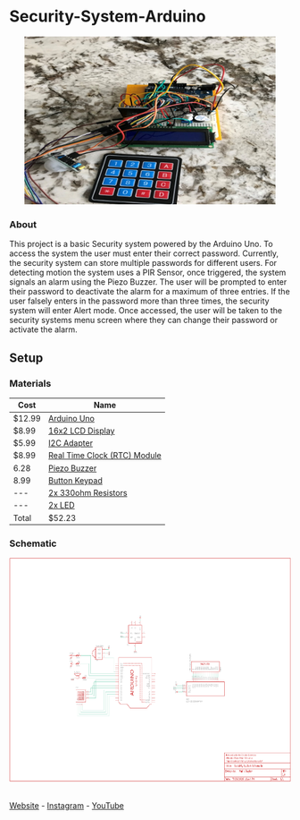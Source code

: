 # Security-System-Arduino
 
<p align="center">
  <img width="450" height="300" src="https://github.com/MalikTaylor/Security-System-Arduino/blob/master/Images/Secuirty%20System%206-30-2020.JPG">
</p>

### About
This project is a basic Security system powered by the Arduino Uno. To access the system the user must enter their correct password. Currently, the security system can store multiple passwords for different users. For detecting motion the system uses a PIR Sensor, once triggered, the system signals an alarm using the Piezo Buzzer. The user will be prompted to enter their password to deactivate the alarm for a maximum of three entries. If the user falsely enters in the password more than three times, the security system will enter Alert mode. Once accessed, the user will be taken to the security systems menu screen where they can change their password or activate the alarm.

## Setup

### Materials

Cost   | Name |                                                                           
------ | ---- |                                                                           
$12.99 | [Arduino Uno](https://www.amazon.com/ELEGOO-Board-ATmega328P-ATMEGA16U2-Compliant/dp/B01EWOE0UU/ref=sr_1_4?dchild=1&keywords=Arduino+Uno&qid=1594317504&sr=8-4)|
$8.99  | [16x2 LCD Display](https://www.amazon.com/SunFounder-Serial-Module-Display-Arduino/dp/B019K5X53O/ref=sr_1_1_sspa?crid=1HODKVF3IYEVX&dchild=1&keywords=16x2+lcd+display+arduino&qid=1594317561&refinements=p_72%3A2661618011&rnid=2661617011&sprefix=16x2+l%2Caps%2C189&sr=8-1-spons&psc=1&spLa=ZW5jcnlwdGVkUXVhbGlmaWVyPUExVTZLMERMM1FBMFNSJmVuY3J5cHRlZElkPUEwNTk5NDUyMjRFM01BWEJPRzkmZW5jcnlwdGVkQWRJZD1BMDY4NTQ2NTNIU0w1Uk1YWUJTVEMmd2lkZ2V0TmFtZT1zcF9hdGYmYWN0aW9uPWNsaWNrUmVkaXJlY3QmZG9Ob3RMb2dDbGljaz10cnVl)|
$5.99  | [I2C Adapter](https://www.amazon.com/gp/product/B00VC2NEU8/ref=ppx_yo_dt_b_asin_title_o00_s00?ie=UTF8&psc=1)|
$8.99  | [Real Time Clock (RTC) Module](https://www.amazon.com/Diymore-AT24C32-Arduino-Without-Battery/dp/B01IXXACD0/ref=sr_1_7_sspa?crid=2JCC12MQ4WGO&dchild=1&keywords=real+time+clock+arduino&qid=1594317754&sprefix=real+time+clock+arduino%2Caps%2C254&sr=8-7-spons&psc=1&spLa=ZW5jcnlwdGVkUXVhbGlmaWVyPUEyQ0RWMUs3MUtFMFNWJmVuY3J5cHRlZElkPUEwMjIxNTI4MzJPOTJLWDlLWEkxRiZlbmNyeXB0ZWRBZElkPUEwODQwMjI5UDVINkpNTUZCNlFVJndpZGdldE5hbWU9c3BfbXRmJmFjdGlvbj1jbGlja1JlZGlyZWN0JmRvTm90TG9nQ2xpY2s9dHJ1ZQ==)|
6.28   | [Piezo Buzzer](https://www.amazon.com/Gikfun-Terminals-Passive-Electronic-Arduino/dp/B01GJLE5BS/ref=sr_1_2_sspa?dchild=1&keywords=Piezo+buzzer+arduino&qid=1594317911&sr=8-2-spons&psc=1&spLa=ZW5jcnlwdGVkUXVhbGlmaWVyPUEzRlJUMTBFNFZWWEM3JmVuY3J5cHRlZElkPUEwMTY0OTkxMTdFN1RYUFhINk1SRSZlbmNyeXB0ZWRBZElkPUEwMTgyMDYzUTNBNzg1OVhJT01EJndpZGdldE5hbWU9c3BfYXRmJmFjdGlvbj1jbGlja1JlZGlyZWN0JmRvTm90TG9nQ2xpY2s9dHJ1ZQ==)|
8.99   | [Button Keypad](https://www.amazon.com/gp/product/B07B4DR5SH/ref=ppx_yo_dt_b_asin_title_o02_s02?ie=UTF8&psc=1)|
---    | [2x 330ohm Resistors ](https://www.amazon.com/AUSTOR-Resistors-Assortment-Resistor-Experiments/dp/B07BKRS4QZ/ref=sr_1_4?dchild=1&keywords=Resistors&qid=1594318231&sr=8-4)|
---    | [2x LED ](https://www.amazon.com/eBoot-Pieces-Emitting-Diodes-Assorted/dp/B06XPV4CSH/ref=sr_1_4?crid=3HCMV47TVPSM5&dchild=1&keywords=led+diodes&qid=1596075010&sprefix=led+dio%2Caps%2C178&sr=8-4)
Total  | $52.23|

### Schematic

<p align="center">
 <img width="600" height="400" src="https://github.com/MalikTaylor/Security-System-Arduino/blob/master/Schematic/Schematic.png">
</p>

<br>
<a href="https://personal-website-c1fb5.web.app/">Website</a>
 - <a href="https://www.instagram.com/__maliktaylor/">Instagram</a>
 - <a href="https://www.youtube.com/channel/UCZMicsoHBOJebbyCS7dWkTg?">YouTube</a>
 <br>
 <br>

